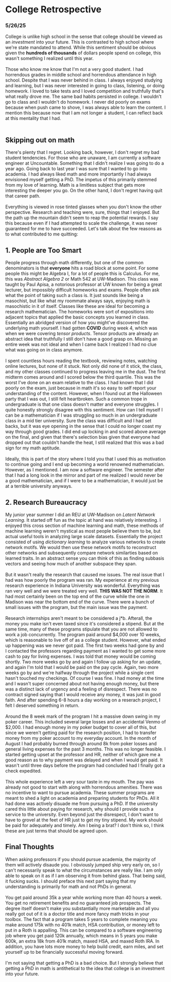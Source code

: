 # College Retrospective

### 5/26/25

College is unlike high school in the sense that college should be viewed as an _investment_ into your future. This is contrasted to high school where we're state mandated to attend. While this sentiment should be obvious given the **hundreds of thousands** of dollars people spend on college, this wasn't something I realized until this year. <br><br>
Those who know me know that I'm not a very good student. I had horrendous grades in middle school and horrendous attendance in high school. Despite that I was never behind in class. I always enjoyed studying and learning, but I was never interested in going to class, listening, or doing homework. I loved to take tests and I loved competition and truthfully that's what really drove me. The same bad habits persisted in college. I wouldn't go to class and I wouldn't do homework. I never did poorly on exams because when push came to shove, I was always able to learn the content. I mention this because now that I am not longer a student, I can reflect back at this mentality that I had.
<br><br>

## Skipping out on math

There's plenty that I regret. Looking back, however, I don't regret my bad student tendencies. For those who are unaware, I am currently a software engineer at Uncountable. Something that I didn't realize I was going to do a year ago. Going back to last year I was sure that I wanted to go into academia. I had always liked math and more importantly I had always envisioned myself getting a PhD. The impetus of this primarily stemmed from my love of learning. Math is a limitless subject that gets more interesting the deeper you go. On the other hand, I don't regret having quit that career path.
<br><br>
Everything is viewed in rose tinted glasses when you don't know the other perspective. Research and teaching were, sure, things that I enjoyed. But the path up the mountain didn't seem to reap the potential rewards. I say this because even if I had attempted to scale the challenge, it was never guaranteed for me to have succeeded. Let's talk about the few reasons as to what contributed to me quitting:

## 1. People are Too Smart

People progress through math differently, but one of the common denominators is that **everyone** hits a road block at some point. For some people this might be Algebra I, for a lot of people this is Calculus. For me, this was _Abstract Algebra 2_ or Math 542 at UW-Madison. This class was taught by Paul Apisa, a notorious professor at UW known for being a great lecturer, but impossibly difficult homeworks and exams. People often ask what the point of taking such a class is. It just sounds like being a masochist, but like what my roommate always says, enjoying math is masochistic in it of itself. Classes like these are ideal for becoming a research mathematician. The homeworks were sort of expositions into adjacent topics that applied the basic concepts you learned in class. Essentially an abridged version of how you might've discovered the underlying math yourself. I had gotten **COVID** during week 4, which was when we were covering _tensor products_. Tensor products are already an abstract idea that truthfully I still don't have a good grasp on. Missing an entire week was not ideal and when I came back I realized I had no clue what was going on in class anymore.
<br><br>
I spent countless hours reading the textbook, reviewing notes, watching online lectures, but none of it stuck. Not only did none of it stick, the class, and my other classes continued to progress leaving me in the dust. The first midterm comes around and I scored below the third quartile. This was the worst I've done on an exam relative to the class. I had known that I did poorly on the exam, just because in math it's so easy to self report your understanding of the content. However, when I found out at the Halloween party that I was out, I still felt heartbroken. Such a common trope in undergraduate is that one class doesn't matter and everyone struggles. I quite honestly strongly disagree with this sentiment. How can I tell myself I can be a mathematician if I was struggling so much in an undergraduate class in a mid tier university. Sure the class was difficult and I had set backs, but it was eye opening in the sense that I could no longer coast my way through good grades. I did end up locking in and scored above average on the final, and given that there's selection bias given that everyone had dropped out that couldn't handle the heat, I still realized that this was a bad sign for my math aptitude.
<br><br>
Ideally, this is part of the story where I told you that I used this as motivation to continue going and I end up becoming a world renowned mathematician. However, as I mentioned. I am now a software engineer. The semester after that I had a long look in the mirror and part of me realized I would never be a good mathematician, and if I were to be a mathematician, it would just be at a terrible university anyways.
<br>

## 2. Research Bureaucracy

My junior year summer I did an REU at UW-Madison on _Latent Network Learning_. It started off fun as the topic at hand was relatively interesting. I enjoyed this cross section of machine learning and math, these methods of machine learning weren't mystical as most people believe them to be, but actual useful tools in analyzing large scale datasets. Essentially the project consisted of using _dictionary learning_ to analyze various networks to create network motifs. We would then use these network motifs to reconstruct other networks and subsequently compare network similarties based on learned traits. In an abstract sense you can think of this as finding subbasis vectors and seeing how much of another subspace they span.
<br><br>
But it wasn't really the research that caused me issues. The real issue that I had was how poorly the program was ran. My experience at my previous research experience in Indiana University was wonderful. Everything was ran very well and we were treated very well. **THIS WAS NOT THE NORM**. It had most certainly been on the top end of the curve while the one in Madison was near the bottom end of the curve. There were a bunch of small issues with the program, but the main issue was the payment.
<br><br>
Research internships aren't meant to be considered a j\*b. Afterall, the money you make isn't even taxed since it's considered a stipend. But at the same time, many of these programs stipulate that you are not allowed to work a job concurrently. The program paid around $4,000 over 10 weeks, which is reasonable to live off of as a college student. However, what ended up happening was we never got paid. The first two weeks had gone by and I contacted the professors regarding payment as I wanted to get some more cash to pay for living expenses. I was told that money would be coming shortly. Two more weeks go by and again I follow up asking for an update, and again I'm told that I would be paid on the pay cycle. Again, two more weeks go by and we're halfway through the project while a single cent hasn't touched my checkings. Of course I was fine. I had money at the time and I wasn't super concerned about not having enough money, but there was a distinct lack of urgency and a feeling of disrespect. There was no contract signed saying that I would receive any money, it was just in good faith. And after spending 6-8 hours a day working on a reserach project, I felt I deserved something in return.
<br><br>
Around the 8 week mark of the program I hit a massive down swing in my poker career. This included several large losses and an accidental Venmo of $2,000. I had enough money in my poker budget to cover all of this, but since we weren't getting paid for the research position, I had to transfer money from my poker account to my everyday account. In the month of August I had probably burned through around 8k from poker losses and general living expenses for the past 3 months. This was no longer feasible. I started getting upset at the professor and HR, neither of which gave me a good reason as to why payment was delayed and when I would get paid. It wasn't until three days before the program had concluded had I finally got a check expedited.
<br><br>
This whole experience left a very sour taste in my mouth. The pay was already not good to start with along with horrendous amenities. There was no incentive to want to pursue academia. These summer programs are meant to shed a light on academia and preparing students for PhDs. All it had done was actively disuade me from pursuing a PhD. If the university cared this little about paying for research, why should I provide such a service to the university. Even beyond just the disrespect, I don't want to have to grovel at the feet of HR just to get my tiny stipend. My work should be paid for adequately and timely. Am I being a brat? I don't think so, I think these are just terms that should be agreed upon.

## Final Thoughts

When asking professors if you should pursue academia, the majority of them will actively disaude you. I obviously jumped ship very early on, so I can't necessarily speak to what the circumstances are really like. I am only able to speak on it as if I am observing it from behind glass. That being said, it fucking sucks. I should preface this next part saying that my understanding is primarily for math and not PhDs in general.
<br><br>
You get paid around 35k a year while working more than 40 hours a week. You get no retirement benefits and no guaranteed job prospects. The degree itself doesn't make you substantially more marketable and all you really got out of it is a doctor title and more fancy math tricks in your toolbox. The fact that a program takes 5 years to complete meaning you make around 175k with no 401k match, HSA contribution, or money left to put in a Roth is appalling. This can be compared to a software engineering job where you get paid 120k annually, which means in 5 years you make 600k, an extra 18k from 401k match, maxed HSA, and maxed Roth IRA. In addition, you have lots more money to help build credit, earn miles, and set yourself up to be financially successful moving forward.
<br><br>
I'm not saying that getting a PhD is a bad choice. But I strongly believe that getting a PhD in math is antithetical to the idea that college is an investment into your future.
